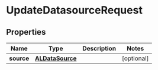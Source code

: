 

# UpdateDatasourceRequest


## Properties

| Name | Type | Description | Notes |
|------------ | ------------- | ------------- | -------------|
|**source** | [**ALDataSource**](ALDataSource.md) |  |  [optional] |



